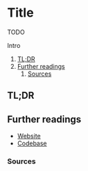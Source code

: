 # Title

TODO

Intro

<!-- Remove this line to uncomment if used
## Table of contents <!-- omit in toc -->

1. [TL;DR](#tldr)
1. [Further readings](#further-readings)
   1. [Sources](#sources)

## TL;DR

<!-- Uncomment if used
<details>
  <summary>Setup</summary>

```sh
```

</details>
-->

<!-- Uncomment if used
<details>
  <summary>Usage</summary>

```sh
```

</details>
-->

<!-- Uncomment if used
<details>
  <summary>Real world use cases</summary>

```sh
```

</details>
-->

## Further readings

- [Website]
- [Codebase]

### Sources

<!--
  Reference
  ═╬═Time══
  -->

<!-- In-article sections -->
<!-- Knowledge base -->
<!-- Files -->
<!-- Upstream -->
[codebase]: https://github.com/project/
[website]: https://website/

<!-- Others -->
